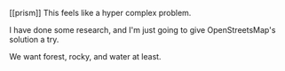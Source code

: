 [[prism]]
This feels like a hyper complex problem. 

I have done some research, and I'm just going to give OpenStreetsMap's solution a try.

We want forest, rocky, and water at least.
